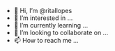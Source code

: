 - 👋 Hi, I’m @ritallopes
- 👀 I’m interested in ...
- 🌱 I’m currently learning ...
- 💞️ I’m looking to collaborate on ...
- 📫 How to reach me ...

<!---
ritallopes/ritallopes is a ✨ special ✨ repository because its `README.md` (this file) appears on your GitHub profile.
You can click the Preview link to take a look at your changes.
--->
